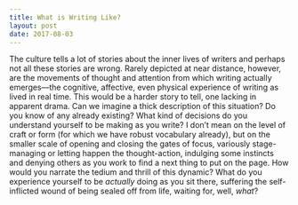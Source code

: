 ```yaml
---
title: What is Writing Like?
layout: post
date: 2017-08-03
---
```



The culture tells a lot of stories about the inner lives of writers and perhaps
not all these stories are wrong. Rarely depicted at near distance, however, are
the movements of thought and attention from which writing actually emerges––the
cognitive, affective, even physical experience of writing as lived in real time.
This would be a harder story to tell, one lacking in apparent drama. Can we
imagine a thick description of this situation? Do you know of any already
existing? What kind of decisions do you understand yourself to be making as you
write? I don’t mean on the level of craft or form (for which we have robust
vocabulary already), but on the smaller scale of opening and closing the gates
of focus, variously stage-managing or letting happen the thought-action,
indulging some instincts and denying others as you work to find a next thing to
put on the page. How would you narrate the tedium and thrill of this dynamic?
What do you experience yourself to be _actually_ doing as you sit there, suffering
the self-inflicted wound of being sealed off from life, waiting for, well, _what_?

